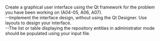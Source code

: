 Create a graphical user interface using the Qt framework for the problem you have been working on (A04-05, A06, A07). <br/>
--Implement the interface design, without using the Qt Designer. Use layouts to design your interface.<br/>
--The list or table displaying the repository entities in administrator mode should be populated using your input file.<br/>
